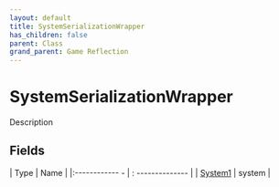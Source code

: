 ```yaml
---
layout: default
title: SystemSerializationWrapper
has_children: false
parent: Class
grand_parent: Game Reflection
---
```

# SystemSerializationWrapper
Description 

## Fields
| Type | Name |
|:------------ - | : -------------- |
| [System1](game-reflection/components/system1.md) | system |

